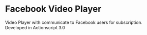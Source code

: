 # Facebook Video Player
Video Player with communicate to Facebook users for subscription.
Developed in Actionscript 3.0
